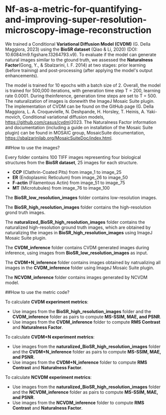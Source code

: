 # Nf-as-a-metric-for-quantifying-and-improving-super-resolution-microscopy-image-reconstruction
We trained a Conditional **Variational Diffusion Model (CVDM)** (G. Della Maggiora, 2023) using the **BioSR dataset** (Qiao & Li, 2020) (DOI: 10.6084/m9.figshare.13264793.v9). To evaluate if the model can generate natural images similar to the gtound truth, we assessed the **Naturalness Factor**(Gong, Y., & Sbalzarini, I. F. 2014) at two stages: prior learning (before training) and post-processing (after applying the model's output enhancements). 

The model is trained for 10 epochs with a batch size of 2. Overall, the model is trained for 500,000 iterations, with generation time step T = 200, learning rate 0.0001. 
During theinference, generation time steps are set to T = 500. The naturalization of images is donewith the ImageJ Mosaic Suite plugin. 
The implementation of CVDM can be found on the GitHub page (G. Della Maggiora, L. A. Croquevielle, N. Deshpande, H. Horsley, T. Heinis, A. Yaki-movich, Conditional variational diffusion models, https://github.com/casus/cvdm)2023. 
The Naturalness Factor information and documentation (including a guide on installation of the Mosaic Suite plugin) can be found in  MOSAIC group, MosaicSuite documentation, https://sbalzarinilab.org/MosaicSuiteDoc/index.html.

##How to use the images?

Every folder contains 100 TIFF images representing four biological structures from the **BioSR dataset**, 25 images for each structure.

- **CCP** (Clathrin-Coated Pits) from image_1 to image_25 
- **ER** (Endoplasmic Reticulum)  from image_26 to image_50 
- **F-actin** (Filamentous Actin)  from image_51 to image_75 
- **MT** (Microtubules) from image_76 to image_100 

The **BioSR_low_resolution_images** folder contains low-resolution images.

The **BioSR_high_resolution_images** folder contains the high-resolution grond truth images.

The **naturalized_BioSR_high_resolution_images** folder contains the naturalized high-resolution ground truth images, which are obtained by naturalizing the images in **BioSR_high_resolution_images** using ImageJ Mosaic Suite plugin.

The **CVDM_inference** folder contains CVDM generated images during inference, using images from **BioSR_low_resolution_images** as input.

The **CVDM+N_inference** folder contains images obtained by natrualizing all images in the **CVDM_inference** folder using ImageJ Mosaic Suite plugin.

The **NCVDM_inference** folder contains images generated by NCVDM model.

##How to use the metric code?

To calculate **CVDM experiment metrics**:

- Use images from the **BioSR_high_resolution_images** folder and the **CVDM_inference** folder as pairs to compute **MS-SSIM, MAE, and PSNR**.
- Use images from the **CVDM_inference** folder to compute **RMS Contrast** and **Naturalness Factor**.

To calculate **CVDM+N experiment metrics**:

- Use images from the **naturalized_BioSR_high_resolution_images** folder and the **CVDM+N_inference** folder as pairs to compute **MS-SSIM, MAE, and PSNR**.
- Use images from the **CVDM+N_inference** folder to compute **RMS Contrast** and **Naturalness Factor**.

To calculate **NCVDM experiment metrics**:

- Use images from the **naturalized_BioSR_high_resolution_images** folder and the **NCVDM_inference** folder as pairs to compute **MS-SSIM, MAE, and PSNR**.
- Use images from the **NCVDM_inference** folder to compute **RMS Contrast** and **Naturalness Factor**.



